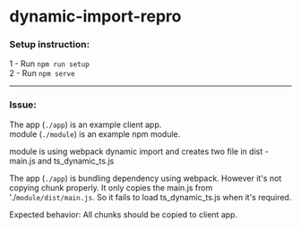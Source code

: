 # dynamic-import-repro

### Setup instruction:
1 - Run `npm run setup`  
2 - Run `npm serve`  

----

### Issue:   
The app (`./app`) is an example client app.  
module (`./module`) is an example npm module.   

module is using webpack dynamic import and creates two file in dist - main.js and ts_dynamic_ts.js

The app (`./app`) is bundling dependency using webpack. However it's not copying chunk properly. It only copies the main.js from './`module/dist/main.js`. So it fails to load ts_dynamic_ts.js when it's required.

Expected behavior: All chunks should be copied to client app. 
